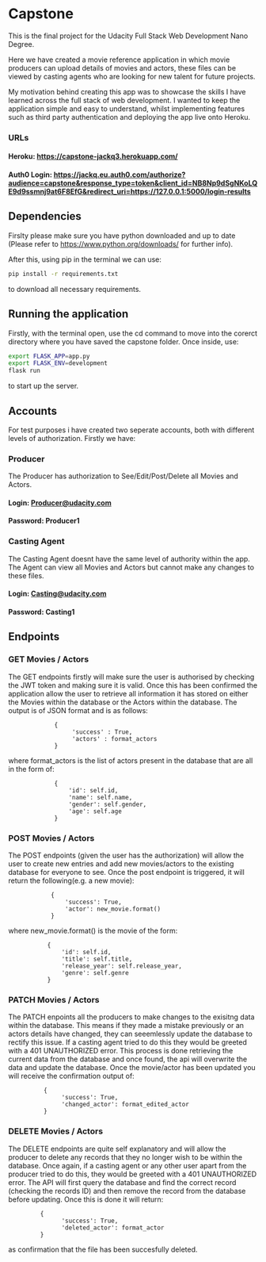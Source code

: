 # Capstone

This is the final project for the Udacity Full Stack Web Development Nano Degree.

Here we have created a movie reference application in which movie producers can upload details of movies and actors, these files can be viewed by casting agents who are looking for new talent for future projects.

My motivation behind creating this app was to showcase the skills I have learned across the full stack of web development. I wanted to keep the application simple and easy to understand, whilst implementing features such as third party authentication and deploying the app live onto Heroku.




### URLs
#### Heroku: https://capstone-jackq3.herokuapp.com/
#### Auth0 Login: https://jackq.eu.auth0.com/authorize?audience=capstone&response_type=token&client_id=NB8Np9dSgNKoLQE9d9ssmnj9at6F8EfG&redirect_uri=https://127.0.0.1:5000/login-results

## Dependencies

Firslty please make sure you have python downloaded and up to date (Please refer to https://www.python.org/downloads/ for further info). 

After this, using pip in the terminal we can use:

```bash
pip install -r requirements.txt
```

to download all necessary requirements.

## Running the application

Firstly, with the terminal open, use the cd command to move into the corerct directory where you have saved the capstone folder. Once inside, use:
```bash
export FLASK_APP=app.py
export FLASK_ENV=development
flask run
```
to start up the server.

## Accounts

For test purposes i have created two seperate accounts, both with different levels of authorization. Firstly we have:

### Producer
The Producer has authorization to See/Edit/Post/Delete all Movies and Actors.

#### Login: Producer@udacity.com
#### Password: Producer1

### Casting Agent
The Casting Agent doesnt have the same level of authority within the app. The Agent can view all Movies and Actors but cannot make any changes to these files.

#### Login: Casting@udacity.com
#### Password: Casting1

## Endpoints

### GET Movies / Actors

The GET endpoints firstly will make sure the user is authorised by checking the JWT token and making sure it is valid. Once this has been confirmed the application allow the user to retrieve all information it has stored on either the Movies within the database or the Actors within the database. The output is of JSON format and is as follows:

```
             {
                  'success' : True,
                  'actors' : format_actors
             }
```

where format_actors is the list of actors present in the database that are all in the form of:

```
             {
                 'id': self.id,
                 'name': self.name,
                 'gender': self.gender,
                 'age': self.age
             }
```

### POST Movies / Actors

The POST endpoints (given the user has the authorization) will allow the user to create new entries and add new movies/actors to the existing database for everyone to see. Once the post endpoint is triggered, it will return the following(e.g. a new movie):

```
            {
                'success': True,
                'actor': new_movie.format()
            }
```
where new_movie.format() is the movie of the form:

```
           {
               'id': self.id,
               'title': self.title,
               'release_year': self.release_year,
               'genre': self.genre
           }
```
### PATCH Movies / Actors

The PATCH enpoints all the producers to make changes to the exisitng data within the database. This means if they made a mistake previously or an actors details have changed, they can seeemlessly update the database to rectify this issue. If a casting agent tried to do this they would be greeted with a 401 UNAUTHORIZED error. This process is done retrieving the current data from the database and once found, the api will overwrite the data and update the database. Once the movie/actor has been updated you will receive the confirmation output of:

```
          {
               'success': True,
               'changed_actor': format_edited_actor
          }
```

### DELETE Movies / Actors

The DELETE endpoints are quite self explanatory and will allow the producer to delete any records that they no longer wish to be within the database. Once again, if a casting agent or any other user apart from the producer tried to do this, they would be greeted with a 401 UNAUTHORIZED error. The API will first query the database and find the correct record (checking the records ID) and then remove the record from the database before updating. Once this is done it will return:

```
         {
               'success': True,
               'deleted_actor': format_actor
         }
```
as confirmation that the file has been succesfully deleted.
